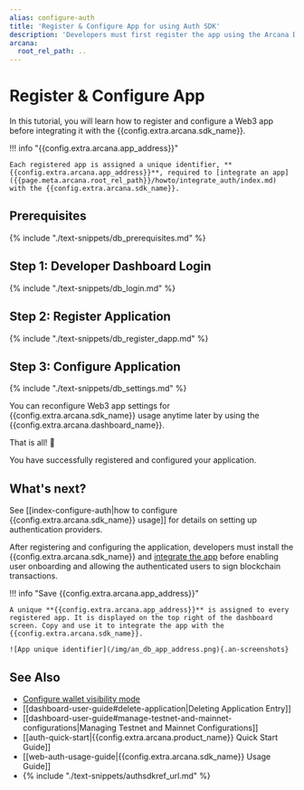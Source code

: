 ```yaml
---
alias: configure-auth
title: 'Register & Configure App for using Auth SDK'
description: 'Developers must first register the app using the Arcana Developer Dashboard and obtain a unique clientId. This clientId value is used to integrate the app with the Auth SDK. After registering the app, use the dashboard to configure auth usage settings and specify which providers will be available for app users to log into the app.'
arcana:
  root_rel_path: ..
---
```


# Register & Configure App

In this tutorial, you will learn how to register and configure a Web3 app before integrating it with the {{config.extra.arcana.sdk_name}}. 

!!! info "{{config.extra.arcana.app_address}}"
    
    Each registered app is assigned a unique identifier, **{{config.extra.arcana.app_address}}**, required to [integrate an app]({{page.meta.arcana.root_rel_path}}/howto/integrate_auth/index.md) with the {{config.extra.arcana.sdk_name}}.

## Prerequisites

{% include "./text-snippets/db_prerequisites.md" %}

## Step 1: Developer Dashboard Login

{% include "./text-snippets/db_login.md" %}

## Step 2: Register Application

{% include "./text-snippets/db_register_dapp.md" %}

## Step 3: Configure Application

{% include "./text-snippets/db_settings.md" %}

You can reconfigure Web3 app settings for {{config.extra.arcana.sdk_name}} usage anytime later by using the {{config.extra.arcana.dashboard_name}}.

That is all! 🎉

You have successfully registered and configured your application.  

## What's next?

See [[index-configure-auth|how to configure {{config.extra.arcana.sdk_name}} usage]] for details on setting up authentication providers.

After registering and configuring the application, developers must install the {{config.extra.arcana.sdk_name}} and [integrate the app]({{page.meta.arcana.root_rel_path}}/howto/integrate_auth/index.md) before enabling user onboarding and allowing the authenticated users to sign blockchain transactions. 

!!! info "Save {{config.extra.arcana.app_address}}"

    A unique **{{config.extra.arcana.app_address}}** is assigned to every registered app. It is displayed on the top right of the dashboard screen. Copy and use it to integrate the app with the {{config.extra.arcana.sdk_name}}.

    ![App unique identifier](/img/an_db_app_address.png){.an-screenshots}

## See Also

* [Configure wallet visibility mode]({{page.meta.arcana.root_rel_path}}/howto/arcana_wallet/config_walletvisibility.md)
* [[dashboard-user-guide#delete-application|Deleting Application Entry]]
* [[dashboard-user-guide#manage-testnet-and-mainnet-configurations|Managing Testnet and Mainnet Configurations]]
* [[auth-quick-start|{{config.extra.arcana.product_name}} Quick Start Guide]] 
* [[web-auth-usage-guide|{{config.extra.arcana.sdk_name}} Usage Guide]]
* {% include "./text-snippets/authsdkref_url.md" %}